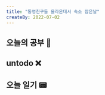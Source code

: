 ```yaml
---
title: "통영친구들 올라온데서 숙소 잡은날"
createBy: 2022-07-02
---
```

## 오늘의 공부 🎉
### 


## untodo ❌


## 오늘 일기 📟
###